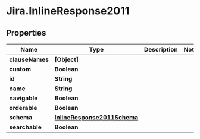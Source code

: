 # Jira.InlineResponse2011

## Properties

Name | Type | Description | Notes
------------ | ------------- | ------------- | -------------
**clauseNames** | **[Object]** |  | 
**custom** | **Boolean** |  | 
**id** | **String** |  | 
**name** | **String** |  | 
**navigable** | **Boolean** |  | 
**orderable** | **Boolean** |  | 
**schema** | [**InlineResponse2011Schema**](InlineResponse2011Schema.md) |  | 
**searchable** | **Boolean** |  | 



